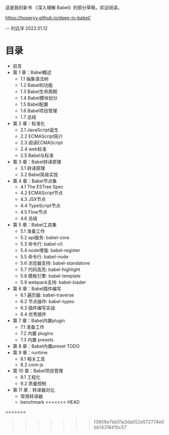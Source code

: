 这是我的新书 《深入理解 Babel》的部分草稿，欢迎阅读。

https://hoperyy.github.io/deep-in-babel/

-- 刘远洋 2022.01.12

# 目录

+   前言
+   第 1 章：Babel概述
    +   1.1 抽象语法树
    +   1.2 Babel的功能
    +   1.3 Babel生命周期
    +   1.4 Babel模块划分
    +   1.5 Babel配置
    +   1.6 Babel项目管理
    +   1.7 总结
+   第 2 章：标准化
    +   2.1 JavaScript诞生
    +   2.2 ECMAScript简介
    +   2.3 阅读ECMAScript
    +   2.4 web标准
    +   2.5 Babel与标准
+   第 3 章：Babel转译原理
    +   3.1 转译原理
    +   3.2 Babel简易实现
+   第 4 章：Babel节点集
    +   4.1 The ESTree Spec
    +   4.2 ECMAScript节点
    +   4.3 JSX节点
    +   4.4 TypeScript节点
    +   4.5 Flow节点
    +   4.6 总结
+   第 5 章：Babel工具集
    +   5.1 准备工作
    +   5.2 api服务: babel-core
    +   5.3 命令行: babel-cli
    +   5.4 node增强: babel-register
    +   5.5 命令行: babel-node
    +   5.6 浏览器支持: babel-standalone
    +   5.7 代码高亮: babel-highlight
    +   5.8 模板引擎: babel-template
    +   5.9 webpack支持: babel-loader
+   第 6 章：Babel插件编写
    +   6.1 遍历器: babel-traverse
    +   6.2 节点操作: babel-types
    +   6.3 插件编写实战
    +   6.4 优秀插件
+   第 7 章：Babel内置plugin
    +   7.1 准备工作
    +   7.2 内置 plugins
    +   7.3 内置 presets
+   第 8 章：Babel内置preset
    TODO
+   第 9 章：runtime 
    +   8.1 相关工具
    +   8.2 core-js
+   第 10 章：Babel项目管理
    +   9.1 工程化
    +   9.2 质量控制
+   第 11 章：转译器对比
    +   常用转译器
    +   benchmark
<<<<<<< HEAD
    
=======
>>>>>>> f3806e7bb51a3da052e572774e0bb14318410c57
